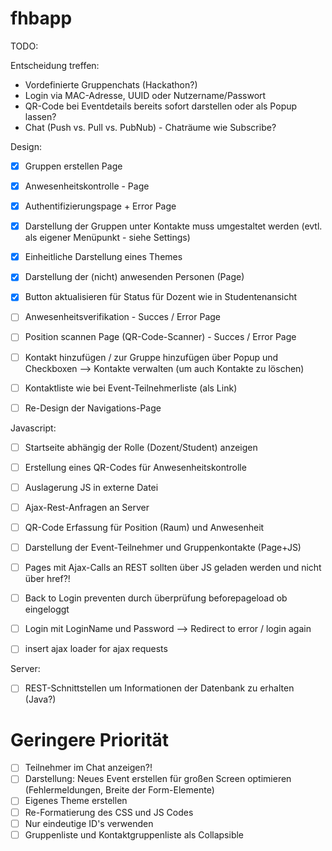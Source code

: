 fhbapp
======
TODO:

Entscheidung treffen:
- Vordefinierte Gruppenchats (Hackathon?)
- Login via MAC-Adresse, UUID oder Nutzername/Passwort
- QR-Code bei Eventdetails bereits sofort darstellen oder als Popup lassen?
- Chat (Push vs. Pull vs. PubNub) - Chaträume wie Subscribe?


Design:
- [x] Gruppen erstellen Page
- [x] Anwesenheitskontrolle - Page
- [x] Authentifizierungspage + Error Page
- [x] Darstellung der Gruppen unter Kontakte muss umgestaltet werden (evtl. als eigener Menüpunkt - siehe Settings)
- [x] Einheitliche Darstellung eines Themes
- [x] Darstellung der (nicht) anwesenden Personen (Page)
- [x] Button aktualisieren für Status für Dozent wie in Studentenansicht
- [ ] Anwesenheitsverifikation - Succes / Error Page
- [ ] Position scannen Page (QR-Code-Scanner) - Succes / Error Page
- [ ] Kontakt hinzufügen / zur Gruppe hinzufügen über Popup und Checkboxen --> Kontakte verwalten (um auch Kontakte zu löschen)
- [ ] Kontaktliste wie bei Event-Teilnehmerliste (als Link)
- [ ] Re-Design der Navigations-Page


Javascript:
- [ ] Startseite abhängig der Rolle (Dozent/Student) anzeigen
- [ ] Erstellung eines QR-Codes für Anwesenheitskontrolle
- [ ] Auslagerung JS in externe Datei
- [ ] Ajax-Rest-Anfragen an Server
- [ ] QR-Code Erfassung für Position (Raum) und Anwesenheit
- [ ] Darstellung der Event-Teilnehmer und Gruppenkontakte (Page+JS)
- [ ] Pages mit Ajax-Calls an REST sollten über JS geladen werden und nicht über href?!
- [ ] Back to Login preventen durch überprüfung beforepageload ob eingeloggt
- [ ] Login mit LoginName und Password --> Redirect to error / login again
- [ ] insert ajax loader for ajax requests


Server:
- [ ] REST-Schnittstellen um Informationen der Datenbank zu erhalten (Java?)


Geringere Priorität
===
- [ ] Teilnehmer im Chat anzeigen?!
- [ ] Darstellung: Neues Event erstellen für großen Screen optimieren (Fehlermeldungen, Breite der Form-Elemente)
- [ ] Eigenes Theme erstellen
- [ ] Re-Formatierung des CSS und JS Codes
- [ ] Nur eindeutige ID's verwenden
- [ ] Gruppenliste und Kontaktgruppenliste als Collapsible